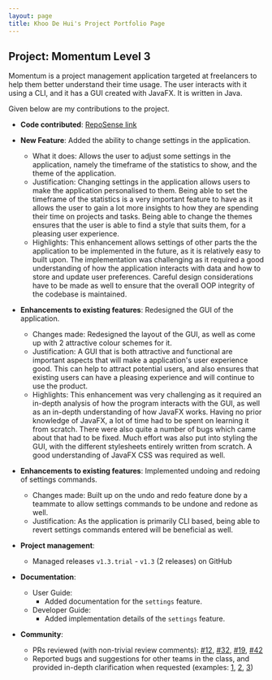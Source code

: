 ```yaml
---
layout: page
title: Khoo De Hui's Project Portfolio Page
---
```


## Project: Momentum Level 3

Momentum is a project management application targeted at freelancers to help them better understand their time usage. The user interacts with it using a CLI, and it has a GUI created with JavaFX. It is written in Java.

Given below are my contributions to the project.
* **Code contributed**: [RepoSense link](https://nus-cs2103-ay2021s1.github.io/tp-dashboard/#breakdown=true&search=khoodehui)

* **New Feature**: Added the ability to change settings in the application.
  * What it does: Allows the user to adjust some settings in the application, namely the timeframe of the statistics to show, and the theme of the application.
  * Justification: Changing settings in the application allows users to make the application personalised to them. Being able to set the timeframe of the statistics is a very important feature to have as it allows the user to gain a lot more insights to how they are spending their time on projects and tasks.
   Being able to change the themes ensures that the user is able to find a style that suits them, for a pleasing user experience.
  * Highlights: This enhancement allows settings of other parts the the application to be implemented in the future, as it is relatively easy to built upon. The implementation was challenging as it required a good understanding of how the application interacts with data and how to store and update user preferences.
  Careful design considerations have to be made as well to ensure that the overall OOP integrity of the codebase is maintained.

* **Enhancements to existing features**: Redesigned the GUI of the application.
  * Changes made: Redesigned the layout of the GUI, as well as come up with 2 attractive colour schemes for it.
  * Justification: A GUI that is both attractive and functional are important aspects that will make a application's user experience good. This can help to attract potential users, and also ensures that existing users can have a pleasing experience and will continue to use the product.
  * Highlights: This enhancement was very challenging as it required an in-depth analysis of how the program interacts with the GUI, as well as an in-depth understanding of how JavaFX works. Having no prior knowledge of JavaFX, a lot of time had to be spent on learning it from scratch. There were also quite a number of bugs
  which came about that had to be fixed. Much effort was also put into styling the GUI, with the different stylesheets entirely written from scratch. A good understanding of JavaFX CSS was required as well.

* **Enhancements to existing features**: Implemented undoing and redoing of settings commands.
  * Changes made: Built up on the undo and redo feature done by a teammate to allow settings commands to be undone and redone as well.
  * Justification: As the application is primarily CLI based, being able to revert settings commands entered will be beneficial as well.

* **Project management**:
  * Managed releases `v1.3.trial` - `v1.3` (2 releases) on GitHub

* **Documentation**:
  * User Guide:
    * Added documentation for the `settings` feature.
  * Developer Guide:
    * Added implementation details of the `settings` feature.

* **Community**:
  * PRs reviewed (with non-trivial review comments): [\#12](), [\#32](), [\#19](), [\#42]()
  * Reported bugs and suggestions for other teams in the class, and provided in-depth clarification when requested (examples: [1](https://github.com/khoodehui/ped/issues/4), [2](https://github.com/khoodehui/ped/issues/5), [3](https://github.com/khoodehui/ped/issues/1))

